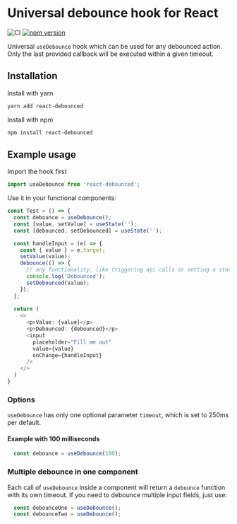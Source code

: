 # Universal debounce hook for React

![CI](https://github.com/dlavrenuek/react-debounced/workflows/ci/badge.svg)
[![npm version](https://badge.fury.io/js/react-debounced.svg)](http://badge.fury.io/js/react-debounced)

Universal `useDebounce` hook which can be used for any debounced action. Only
the last provided callback will be executed within a given timeout.

## Installation

Install with yarn

```bash
yarn add react-debounced
```


Install with npm

```bash
npm install react-debounced
```

## Example usage

Import the hook first

```typescript
import useDebounce from 'react-debounced';
```

Use it in your functional components:

```typescript jsx
const Test = () => {
  const debounce = useDebounce();
  const [value, setValue] = useState('');
  const [debounced, setDebounced] = useState('');

  const handleInput = (e) => {
    const { value } = e.target;
    setValue(value);
    debounce(() => {
      // any functionality, like triggering api calls or setting a state, can be used here
      console.log('Debounced');
      setDebounced(value);
    });
  };
  
  return (
    <>
      <p>Value: {value}</p>
      <p>Debounced: {debounced}</p>
      <input
        placeholder="Fill me out"
        value={value}
        onChange={handleInput}
      />
    </>
  )
}
```

### Options

`useDebounce` has only one optional parameter `timeout`, which is set to 250ms per default.

#### Example with 100 milliseconds

```typescript jsx
  const debounce = useDebounce(100);
```

### Multiple debounce in one component

Each call of `useDebounce` inside a component will return a `debounce` function with its own timeout.
If you need to debounce multiple input fields, just use:


```typescript jsx
  const debounceOne = useDebounce();
  const debounceTwo = useDebounce();
```

